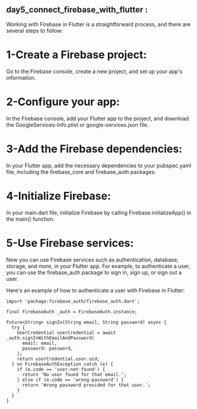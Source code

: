 <h2> day5_connect_firebase_with_flutter :</h2>
Working with Firebase in Flutter is a straightforward process, and there are several steps to follow:

# 1-Create a Firebase project:
 Go to the Firebase console, create a new project, and set up your app's information.
 
# 2-Configure your app: 
In the Firebase console, add your Flutter app to the project, and download the GoogleServices-Info.plist or google-services.json file.

# 3-Add the Firebase dependencies: 
In your Flutter app, add the necessary dependencies to your pubspec.yaml file, including the firebase_core and firebase_auth packages.

# 4-Initialize Firebase: 
In your main.dart file, initialize Firebase by calling Firebase.initializeApp() in the main() function.

# 5-Use Firebase services:
Now you can use Firebase services such as authentication, database, storage, and more, in your Flutter app. For example, to authenticate a user, you can use the firebase_auth package to sign in, sign up, or sign out a user.

Here's an example of how to authenticate a user with Firebase in Flutter:

```
import 'package:firebase_auth/firebase_auth.dart';

final FirebaseAuth _auth = FirebaseAuth.instance;

Future<String> signIn(String email, String password) async {
  try {
    UserCredential userCredential = await _auth.signInWithEmailAndPassword(
      email: email,
      password: password,
    );
    return userCredential.user.uid;
  } on FirebaseAuthException catch (e) {
    if (e.code == 'user-not-found') {
      return 'No user found for that email.';
    } else if (e.code == 'wrong-password') {
      return 'Wrong password provided for that user.';
    }
  }
}
```
